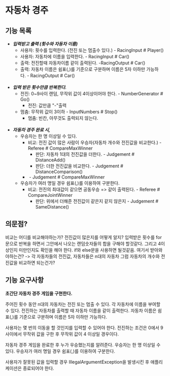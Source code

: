 # 자동차 경주

## 기능 목록
- <b>_입력받고 출력 (횟수와 자동차 이름)_</b>
  - 사용자: 횟수를 입력한다. (전진 또는 멈출수 있다.)&nbsp;- RacingInput # Player()
  - 사용자: 자동차에 이름을 입력한다.&nbsp;- RacingInput # Car()
  - 출력: 전진할때 자동차이름 같이 출력된다.&nbsp;-RacingOutput # Car()
  - 출력: 자동차 이름은 쉼표(,)를 기준으로 구분하며 이름은 5자 이하만 가능하다.&nbsp;- RacingOutput # Car()
  <br></br>
- <b>_입력 받은 횟수만큼 반복한다._</b>
  - 전진: 0~9사이 랜덤, 무작위 값이 4이상이어야 한다.&nbsp;- NumberGenerator # Go()
    - 전진: 값만큼 "-"출력
  - 멈춤: 무작위 값이 3이하&nbsp;- InputNumbers # Stop()
    - 멈춤: 빈칸, 아무것도 출력되지 않는다.
    <br></br>
- <b>_자동차 경주 완료 시,_</b>
  - 우승자는 한 명 이상일 수 있다.
    - 비교: 전진 값이 많은 사람이 우승자(자동차 개수와 전진값을 비교한다.)&nbsp;- Referee # CompareMaxWinner
      - 판단: 자동차 1대의 전진값을 더한다.&nbsp;- Judgement # DistanceAdd()
      - 판단: 더한 전진값을 비교한다.&nbsp;- Judgement # DistanceComparison()
    - &nbsp;- Judgement # CompareMaxWinner
  - 우승자가 여러 명일 경우 쉼표(,)를 이용하여 구분한다.
    - 비교: 전진의 최대값이 같으면 공동우승 => 같이 출력된다.&nbsp;- Referee # CompareJointWinner
      - 판단: 위에서 더해준 전진값이 같은지 같지 않은지&nbsp;- Judgement # SameDistance()

## 의문점?
비교는 어디를 비교해야하는가? 
전진값이 많은지를 어떻게 알지? 
입력받은 횟수를 for문으로 반복을 하면서 그안에서 나오는 랜덤숫자들의 합을 구해야 할것같다.
그리고 4이상인지 미만인지도 확인을 해야 한다. if와 else문을 사용하면 될것같음. 
여기서 받아와야하는건? -> 각 자동차들의 전진값, 자동차들은 n대의 자동차
그럼 자동차의 개수와 전진값을 비교하면 되는건가?

## 기능 요구사항
<b>초간단 자동차 경주 게임을 구현한다.</b>

주어진 횟수 동안 n대의 자동차는 전진 또는 멈출 수 있다.
각 자동차에 이름을 부여할 수 있다.
전진하는 자동차를 출력할 때 자동차 이름을 같이 출력한다.
자동차 이름은 쉼표(,)를 기준으로 구분하며 이름은 5자 이하만 가능하다.

사용자는 몇 번의 이동을 할 것인지를 입력할 수 있어야 한다.
전진하는 조건은 0에서 9 사이에서 무작위 값을 구한 후
무작위 값이 4 이상일 경우이다.

자동차 경주 게임을 완료한 후 누가 우승했는지를 알려준다.
우승자는 한 명 이상일 수 있다.
우승자가 여러 명일 경우 쉼표(,)를 이용하여 구분한다.

사용자가 잘못된 값을 입력할 경우
IllegalArgumentException을 발생시킨 후 애플리케이션은 종료되어야 한다.